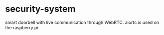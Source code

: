 # security-system
smart doorbell with live communication through WebRTC. aiortc is used on the raspberry pi
